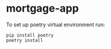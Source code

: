 # mortgage-app

To set up poetry virtual environment run:

```
pip install poetry
poetry install
```
